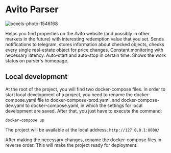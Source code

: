 # Avito Parser
![pexels-photo-1546168](https://user-images.githubusercontent.com/53881876/151635131-47f56091-4839-4322-8aea-de08124f706e.jpeg)


Helps you find properties on the Avito website (and possibly in other markets in the future) with interesting redemption value that you set. 
Sends notifications to telegram, stores information about checked objects, checks every single real-estate object for price changes. 
Constant monitoring with necessary latency. Auto-start and auto-stop in certain time. Shows the work status on parser's homepage. 

## Local development
At the root of the project, you will find two docker-compose files. In order to start local development of a project, you need to rename the docker-compose.yaml file to docker-compose-prod.yaml, and docker-compose-dev.yaml to docker-compose.yaml, in which the settings for local development are saved. After that, you just have to execute the command:
```
docker-compose up
```
The project will be available at the local address: ```http://127.0.0.1:8000/```

After making the necessary changes, rename the docker-compose files in reverse order. This will make the project ready for deployment.
